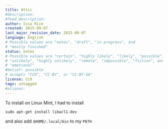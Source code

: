 ```yaml
---
title: Attic
#description: 
#feed_description: 
author: Issa Rice
created: 2015-09-07
last_major_revision_date: 2015-09-07
language: English
# Possible values are "notes", "draft", "in progress", and
# "mostly finished"
status: notes
# Possible values are "certain", "highly likely", "likely", "possible",
# "unlikely", "highly unlikely", "remote", "impossible", "fiction", and
# "emotional"
#belief: possible
# accepts "CC0", "CC-BY", or "CC-BY-SA"
license: CC0
tags: untagged
#aliases: 
---
```


To install on Linux Mint, I had to install

```
sudo apt-get install libacl1-dev
```

and also add `$HOME/.local/bin` to my `PATH`

